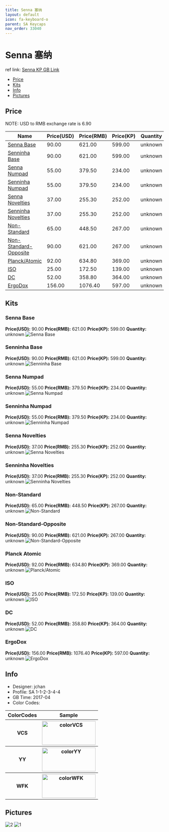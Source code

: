 ```yaml
---
title: Senna 塞纳
layout: default
icon: fa-keyboard-o
parent: SA Keycaps
nav_order: 33040
---
```


# Senna 塞纳

ref link: [Senna KP GB Link](https://item.taobao.com/item.htm?spm=a1z10.3-c.w4002-16700525775.18.14942f47ivxzoi&id=549410090748)

* [Price](#price)
* [Kits](#kits)
* [Info](#info)
* [Pictures](#pictures)


## Price  
NOTE: USD to RMB exchange rate is 6.90

| Name          | Price(USD)    |  Price(RMB) |  Price(KP) | Quantity |
| ------------- | ------------- |  ---------- |  --------- | -------- |
|[Senna Base](#sennabase)|90.00|621.00|599.00|unknown|
|[Senninha Base](#senninhabase)|90.00|621.00|599.00|unknown|
|[Senna Numpad](#sennanumpad)|55.00|379.50|234.00|unknown|
|[Senninha Numpad](#senninhanumpad)|55.00|379.50|234.00|unknown|
|[Senna Novelties](#sennanovelties)|37.00|255.30|252.00|unknown|
|[Senninha Novelties](#senninhanovelties)|37.00|255.30|252.00|unknown|
|[Non-Standard](#non-standard)|65.00|448.50|267.00|unknown|
|[Non-Standard-Opposite](#non-standard-opposite)|90.00|621.00|267.00|unknown|
|[Planck/Atomic](#planckatomic)|92.00|634.80|369.00|unknown|
|[ISO](#iso)|25.00|172.50|139.00|unknown|
|[DC](#dc)|52.00|358.80|364.00|unknown|
|[ErgoDox](#ergodox)|156.00|1076.40|597.00|unknown|


## Kits
### Senna Base
**Price(USD):** 90.00    **Price(RMB):** 621.00    **Price(KP):** 599.00    **Quantity:** unknown
<img src="{{ 'assets/images/sa-keycaps/senna/kits_pics/senna-base.png' | relative_url }}" alt="Senna Base" class="image featured">

### Senninha Base
**Price(USD):** 90.00    **Price(RMB):** 621.00    **Price(KP):** 599.00    **Quantity:** unknown
<img src="{{ 'assets/images/sa-keycaps/senna/kits_pics/senninha-base.png' | relative_url }}" alt="Senninha Base" class="image featured">

### Senna Numpad
**Price(USD):** 55.00    **Price(RMB):** 379.50    **Price(KP):** 234.00    **Quantity:** unknown
<img src="{{ 'assets/images/sa-keycaps/senna/kits_pics/senna-numpad.png' | relative_url }}" alt="Senna Numpad" class="image featured">

### Senninha Numpad
**Price(USD):** 55.00    **Price(RMB):** 379.50    **Price(KP):** 234.00    **Quantity:** unknown
<img src="{{ 'assets/images/sa-keycaps/senna/kits_pics/senninha-numpad.png' | relative_url }}" alt="Senninha Numpad" class="image featured">

### Senna Novelties
**Price(USD):** 37.00    **Price(RMB):** 255.30    **Price(KP):** 252.00    **Quantity:** unknown
<img src="{{ 'assets/images/sa-keycaps/senna/kits_pics/senna-novelties.png' | relative_url }}" alt="Senna Novelties" class="image featured">

### Senninha Novelties
**Price(USD):** 37.00    **Price(RMB):** 255.30    **Price(KP):** 252.00    **Quantity:** unknown
<img src="{{ 'assets/images/sa-keycaps/senna/kits_pics/senninha-novelties.png' | relative_url }}" alt="Senninha Novelties" class="image featured">

### Non-Standard
**Price(USD):** 65.00    **Price(RMB):** 448.50    **Price(KP):** 267.00    **Quantity:** unknown
<img src="{{ 'assets/images/sa-keycaps/senna/kits_pics/non-standard.png' | relative_url }}" alt="Non-Standard" class="image featured">

### Non-Standard-Opposite
**Price(USD):** 90.00    **Price(RMB):** 621.00    **Price(KP):** 267.00    **Quantity:** unknown
<img src="{{ 'assets/images/sa-keycaps/senna/kits_pics/non-standard-opposite.png' | relative_url }}" alt="Non-Standard-Opposite" class="image featured">

### Planck Atomic
**Price(USD):** 92.00    **Price(RMB):** 634.80    **Price(KP):** 369.00    **Quantity:** unknown
<img src="{{ 'assets/images/sa-keycaps/senna/kits_pics/planck-atomic.png' | relative_url }}" alt="Planck/Atomic" class="image featured">

### ISO
**Price(USD):** 25.00    **Price(RMB):** 172.50    **Price(KP):** 139.00    **Quantity:** unknown
<img src="{{ 'assets/images/sa-keycaps/senna/kits_pics/iso.png' | relative_url }}" alt="ISO" class="image featured">

### DC
**Price(USD):** 52.00    **Price(RMB):** 358.80    **Price(KP):** 364.00    **Quantity:** unknown
<img src="{{ 'assets/images/sa-keycaps/senna/kits_pics/dc.png' | relative_url }}" alt="DC" class="image featured">

### ErgoDox
**Price(USD):** 156.00    **Price(RMB):** 1076.40    **Price(KP):** 597.00    **Quantity:** unknown
<img src="{{ 'assets/images/sa-keycaps/senna/kits_pics/ergodox.png' | relative_url }}" alt="ErgoDox" class="image featured">


## Info
* Designer: jchan
* Profile: SA 1-1-2-3-4-4
* GB Time: 2017-04
* Color Codes:  
<table style="width:100%">
  <tr>
    <th>ColorCodes</th>
    <th>Sample</th>
  </tr>
  <tr>
    <th>VCS</th>
    <th><img src="{{ 'assets/images/sa-keycaps/SP_ColorCodes/abs/SP_Abs_ColorCodes_VCS.png' | relative_url }}" alt="colorVCS" height="75" width="170"></th>
  </tr>
  <tr>
    <th>YY</th>
    <th><img src="{{ 'assets/images/sa-keycaps/SP_ColorCodes/abs/SP_Abs_ColorCodes_YY.png' | relative_url }}" alt="colorYY" height="75" width="170"></th>
  </tr>
  <tr>
    <th>WFK</th>
    <th><img src="{{ 'assets/images/sa-keycaps/SP_ColorCodes/abs/SP_Abs_ColorCodes_WFK.png' | relative_url }}" alt="colorWFK" height="75" width="170"></th>
  </tr>
</table>


## Pictures
<img src="{{ 'assets/images/sa-keycaps/senna/rendering_pics/2.jpg' | relative_url }}" alt="2" class="image featured">
<img src="{{ 'assets/images/sa-keycaps/senna/rendering_pics/1.jpg' | relative_url }}" alt="1" class="image featured">
